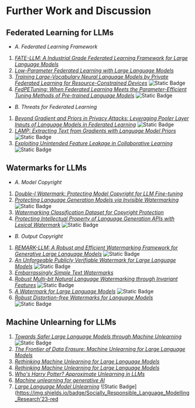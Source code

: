 # Further Work and Discussion
## Federated Learning for LLMs
* *A. Federated Learning Framework*
1. *[FATE-LLM: A Industrial Grade Federated Learning Framework for Large Language Models](https://arxiv.org/abs/2310.10049)*
2. *[Low-Parameter Federated Learning with Large Language Models](https://arxiv.org/abs/2307.13896)*
3. *[Training Large-Vocabulary Neural Language Models by Private Federated Learning for Resource-Constrained Devices](https://arxiv.org/abs/2207.08988)* ![Static Badge](https://img.shields.io/badge/ICASSP'23-red)
4. *[FedPETuning: When Federated Learning Meets the Parameter-Efficient Tuning Methods of Pre-trained Language Models](https://aclanthology.org/2023.findings-acl.632/)* ![Static Badge](https://img.shields.io/badge/ACL'23-red)
* *B. Threats for Federated Learning*
1. *[Beyond Gradient and Priors in Privacy Attacks: Leveraging Pooler Layer Inputs of Language Models in Federated Learning](https://arxiv.org/abs/2312.05720)* ![Static Badge](https://img.shields.io/badge/NIPS_Workshop'23-red)
2. *[LAMP: Extracting Text from Gradients with Language Model Priors](https://arxiv.org/abs/2202.08827)* ![Static Badge](https://img.shields.io/badge/NIPS'22-red)
3. *[Exploiting Unintended Feature Leakage in Collaborative Learning](https://ieeexplore.ieee.org/document/8835269)* ![Static Badge](https://img.shields.io/badge/S&P(Oakland)'19-red)
## Watermarks for LLMs
* *A. Model Copyright*
1. *[Double-I Watermark: Protecting Model Copyright for LLM Fine-tuning](https://arxiv.org/abs/2402.14883)*
2. *[Protecting Language Generation Models via Invisible Watermarking](https://arxiv.org/abs/2302.03162)* ![Static Badge](https://img.shields.io/badge/ICML'23-red)
3. *[Watermarking Classification Dataset for Copyright Protection](https://arxiv.org/abs/2305.13257)*
4. *[Protecting Intellectual Property of Language Generation APIs with Lexical Watermark](https://arxiv.org/abs/2112.02701)* ![Static Badge](https://img.shields.io/badge/AAAI'22-red)
* *B. Output Copyright*
1. *[REMARK-LLM: A Robust and Efficient Watermarking Framework for Generative Large Language Models](https://arxiv.org/abs/2310.12362)* ![Static Badge](https://img.shields.io/badge/Usenix_Security'24-red)
2. *[An Unforgeable Publicly Verifiable Watermark for Large Language Models](https://arxiv.org/abs/2310.08920)* ![Static Badge](https://img.shields.io/badge/ICLR'24-red)
3. *[Embarrassingly Simple Text Watermarks](https://arxiv.org/abs/2310.08920)*
4. *[Robust Multi-bit Natural Language Watermarking through Invariant Features](https://arxiv.org/abs/2305.01904)* ![Static Badge](https://img.shields.io/badge/ACL'23-red)
5. *[A Watermark for Large Language Models](https://arxiv.org/abs/2301.10226)* ![Static Badge](https://img.shields.io/badge/ICML'23-red)
6. *[Robust Distortion-free Watermarks for Language Models](https://arxiv.org/abs/2307.15593)* ![Static Badge](https://img.shields.io/badge/TMLR'23-red)
## Machine Unlearning for LLMs
1. *[Towards Safer Large Language Models through Machine Unlearning](https://arxiv.org/abs/2402.10058)* ![Static Badge](https://img.shields.io/badge/ACL'24-red)
2. *[The Frontier of Data Erasure: Machine Unlearning for Large Language Models](https://arxiv.org/abs/2403.15779)*
3. *[Rethinking Machine Unlearning for Large Language Models](https://arxiv.org/abs/2402.08787)*
4. *[Rethinking Machine Unlearning for Large Language Models](https://arxiv.org/abs/2402.08787)*
5. *[Who's Harry Potter? Approximate Unlearning in LLMs](https://arxiv.org/abs/2310.02238)*
6. *[Machine unlearning for generative AI](https://www.ingentaconnect.com/contentone/hsp/airwa/2024/00000003/00000001/art00005)*
7. *[Large Language Model Unlearning](https://arxiv.org/abs/2310.10683)* ![Static Badge](https://img.shields.io/badge/Socially_Responsible_Language_Modelling_Research'23-red





